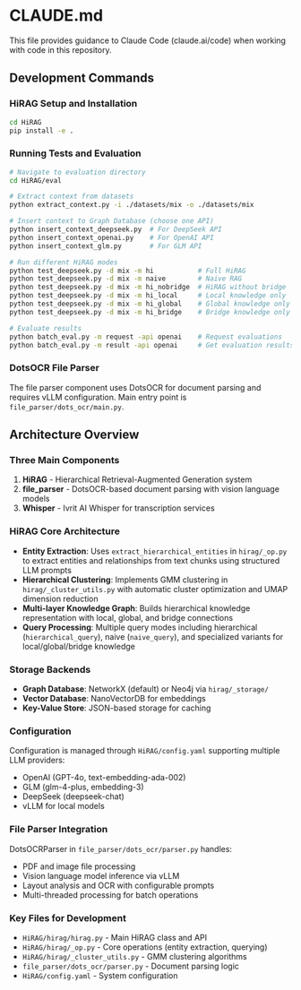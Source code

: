# CLAUDE.md

This file provides guidance to Claude Code (claude.ai/code) when working with code in this repository.

## Development Commands

### HiRAG Setup and Installation
```bash
cd HiRAG
pip install -e .
```

### Running Tests and Evaluation
```bash
# Navigate to evaluation directory
cd HiRAG/eval

# Extract context from datasets
python extract_context.py -i ./datasets/mix -o ./datasets/mix

# Insert context to Graph Database (choose one API)
python insert_context_deepseek.py  # For DeepSeek API
python insert_context_openai.py    # For OpenAI API  
python insert_context_glm.py       # For GLM API

# Run different HiRAG modes
python test_deepseek.py -d mix -m hi           # Full HiRAG
python test_deepseek.py -d mix -m naive        # Naive RAG
python test_deepseek.py -d mix -m hi_nobridge  # HiRAG without bridge
python test_deepseek.py -d mix -m hi_local     # Local knowledge only
python test_deepseek.py -d mix -m hi_global    # Global knowledge only
python test_deepseek.py -d mix -m hi_bridge    # Bridge knowledge only

# Evaluate results
python batch_eval.py -m request -api openai    # Request evaluations
python batch_eval.py -m result -api openai     # Get evaluation results
```

### DotsOCR File Parser
The file parser component uses DotsOCR for document parsing and requires vLLM configuration. Main entry point is `file_parser/dots_ocr/main.py`.

## Architecture Overview

### Three Main Components
1. **HiRAG** - Hierarchical Retrieval-Augmented Generation system
2. **file_parser** - DotsOCR-based document parsing with vision language models
3. **Whisper** - Ivrit AI Whisper for transcription services

### HiRAG Core Architecture
- **Entity Extraction**: Uses `extract_hierarchical_entities` in `hirag/_op.py` to extract entities and relationships from text chunks using structured LLM prompts
- **Hierarchical Clustering**: Implements GMM clustering in `hirag/_cluster_utils.py` with automatic cluster optimization and UMAP dimension reduction
- **Multi-layer Knowledge Graph**: Builds hierarchical knowledge representation with local, global, and bridge connections
- **Query Processing**: Multiple query modes including hierarchical (`hierarchical_query`), naive (`naive_query`), and specialized variants for local/global/bridge knowledge

### Storage Backends
- **Graph Database**: NetworkX (default) or Neo4j via `hirag/_storage/`
- **Vector Database**: NanoVectorDB for embeddings
- **Key-Value Store**: JSON-based storage for caching

### Configuration
Configuration is managed through `HiRAG/config.yaml` supporting multiple LLM providers:
- OpenAI (GPT-4o, text-embedding-ada-002)
- GLM (glm-4-plus, embedding-3)  
- DeepSeek (deepseek-chat)
- vLLM for local models

### File Parser Integration
DotsOCRParser in `file_parser/dots_ocr/parser.py` handles:
- PDF and image file processing
- Vision language model inference via vLLM
- Layout analysis and OCR with configurable prompts
- Multi-threaded processing for batch operations

### Key Files for Development
- `HiRAG/hirag/hirag.py` - Main HiRAG class and API
- `HiRAG/hirag/_op.py` - Core operations (entity extraction, querying)
- `HiRAG/hirag/_cluster_utils.py` - GMM clustering algorithms
- `file_parser/dots_ocr/parser.py` - Document parsing logic
- `HiRAG/config.yaml` - System configuration